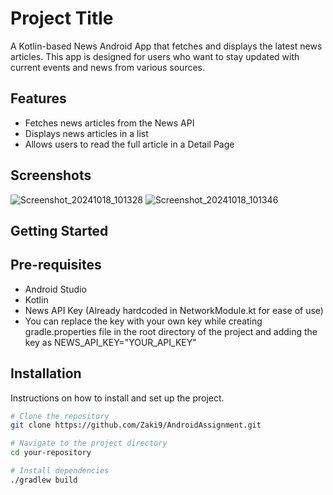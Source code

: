 # Project Title

A Kotlin-based News Android App that fetches and displays the latest news articles.
This app is designed for users who want to stay updated with current events and news from various
sources.

## Features

- Fetches news articles from the News API
- Displays news articles in a list
- Allows users to read the full article in a Detail Page

## Screenshots
![Screenshot_20241018_101328](https://github.com/user-attachments/assets/0aefed84-6f94-4461-83b4-ec2fb083962f)
![Screenshot_20241018_101346](https://github.com/user-attachments/assets/ae6bda15-9609-44a0-8ee9-f02b0d207f91)


## Getting Started

## Pre-requisites

- Android Studio
- Kotlin
- News API Key (Already hardcoded in NetworkModule.kt for ease of use)
- You can replace the key with your own key while creating gradle.properties file in the root
  directory of the project and adding the key as NEWS_API_KEY="YOUR_API_KEY"

## Installation

Instructions on how to install and set up the project.

```bash
# Clone the repository
git clone https://github.com/Zaki9/AndroidAssignment.git

# Navigate to the project directory
cd your-repository

# Install dependencies
./gradlew build
